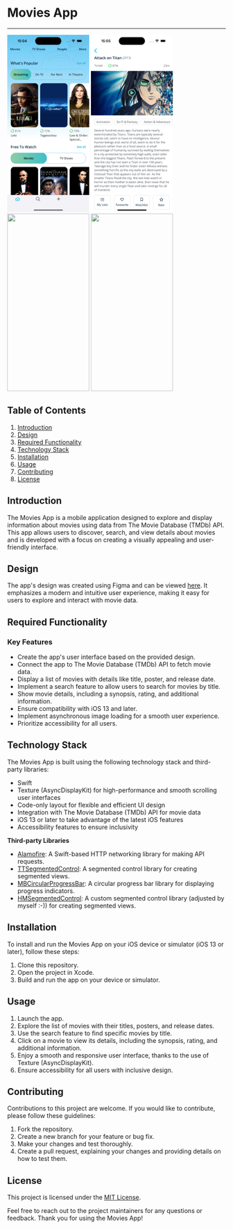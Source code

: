 # Movies App

-----------------------------------------------------
<p float="left">
<img src="Images/1.png"  width="189" height="409"> 
<img src="Images/2.png"  width="189" height="409"> 
<img src="Images/3.gif"  width="189" height="409"> 
<img src="Images/4.gif"  width="189" height="409"> 
</p>

## Table of Contents
1. [Introduction](#introduction)
2. [Design](#design)
3. [Required Functionality](#required-functionality)
4. [Technology Stack](#technology-stack)
5. [Installation](#installation)
6. [Usage](#usage)
7. [Contributing](#contributing)
8. [License](#license)

## Introduction

The Movies App is a mobile application designed to explore and display information about movies using data from The Movie Database (TMDb) API. This app allows users to discover, search, and view details about movies and is developed with a focus on creating a visually appealing and user-friendly interface.

## Design

The app's design was created using Figma and can be viewed [here](https://www.figma.com/file/CNCmIc70jHYyikvOYL108c/Movies). It emphasizes a modern and intuitive user experience, making it easy for users to explore and interact with movie data.

## Required Functionality

### Key Features
- Create the app's user interface based on the provided design.
- Connect the app to The Movie Database (TMDb) API to fetch movie data.
- Display a list of movies with details like title, poster, and release date.
- Implement a search feature to allow users to search for movies by title.
- Show movie details, including a synopsis, rating, and additional information.
- Ensure compatibility with iOS 13 and later.
- Implement asynchronous image loading for a smooth user experience.
- Prioritize accessibility for all users.

## Technology Stack

The Movies App is built using the following technology stack and third-party libraries:

- Swift
- Texture (AsyncDisplayKit) for high-performance and smooth scrolling user interfaces
- Code-only layout for flexible and efficient UI design
- Integration with The Movie Database (TMDb) API for movie data
- iOS 13 or later to take advantage of the latest iOS features
- Accessibility features to ensure inclusivity

**Third-party Libraries**

- [Alamofire](https://github.com/Alamofire/Alamofire): A Swift-based HTTP networking library for making API requests.
- [TTSegmentedControl](https://github.com/dumitruigor/TTSegmentedControl): A segmented control library for creating segmented views.
- [MBCircularProgressBar](https://github.com/matibot/MBCircularProgressBar): A circular progress bar library for displaying progress indicators.
- [HMSegmentedControl](https://github.com/danmarchuk/HMSegmentedControl): A custom segmented control library (adjusted by myself :-)) for creating segmented views.

## Installation

To install and run the Movies App on your iOS device or simulator (iOS 13 or later), follow these steps:

1. Clone this repository.
2. Open the project in Xcode.
3. Build and run the app on your device or simulator.

## Usage

1. Launch the app.
2. Explore the list of movies with their titles, posters, and release dates.
3. Use the search feature to find specific movies by title.
4. Click on a movie to view its details, including the synopsis, rating, and additional information.
5. Enjoy a smooth and responsive user interface, thanks to the use of Texture (AsyncDisplayKit).
6. Ensure accessibility for all users with inclusive design.

## Contributing

Contributions to this project are welcome. If you would like to contribute, please follow these guidelines:

1. Fork the repository.
2. Create a new branch for your feature or bug fix.
3. Make your changes and test thoroughly.
4. Create a pull request, explaining your changes and providing details on how to test them.

## License

This project is licensed under the [MIT License](LICENSE).

Feel free to reach out to the project maintainers for any questions or feedback. Thank you for using the Movies App!
